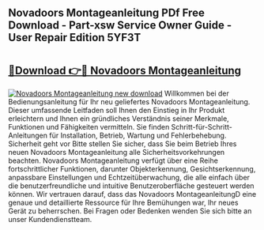 ## Novadoors Montageanleitung PDf Free Download - Part-xsw Service Owner Guide - User Repair Edition 5YF3T

# <h2><a href="http://df73x5x.blite.top/?on=Novadoors+Montageanleitung">🔗Download 👉🔴 Novadoors Montageanleitung</a></h2>

[![Novadoors Montageanleitung new download](https://i.imgur.com/lujVjoI.png)](http://df73x5x.blite.top/?on=Novadoors+Montageanleitung)
Willkommen bei der Bedienungsanleitung für Ihr neu geliefertes Novadoors Montageanleitung. Dieser umfassende Leitfaden soll Ihnen den Einstieg in Ihr Produkt erleichtern und Ihnen ein gründliches Verständnis seiner Merkmale, Funktionen und Fähigkeiten vermitteln. Sie finden Schritt-für-Schritt-Anleitungen für Installation, Betrieb, Wartung und Fehlerbehebung. Sicherheit geht vor Bitte stellen Sie sicher, dass Sie beim Betrieb Ihres neuen Novadoors Montageanleitung alle Sicherheitsvorkehrungen beachten. Novadoors Montageanleitung verfügt über eine Reihe fortschrittlicher Funktionen, darunter Objekterkennung, Gesichtserkennung, anpassbare Einstellungen und Echtzeitüberwachung, die alle einfach über die benutzerfreundliche und intuitive Benutzeroberfläche gesteuert werden können. Wir vertrauen darauf, dass das Novadoors MontageanleitungD eine genaue und detaillierte Ressource für Ihre Bemühungen war, Ihr neues Gerät zu beherrschen. Bei Fragen oder Bedenken wenden Sie sich bitte an unser Kundendienstteam.
